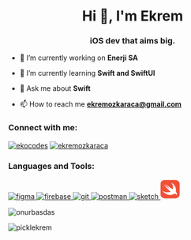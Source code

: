 <h1 align="center">Hi 👋, I'm Ekrem</h1>
<h3 align="center">iOS dev that aims big.</h3>

- 🔭 I’m currently working on **Enerji SA**

- 🌱 I’m currently learning **Swift and SwiftUI**

- 💬 Ask me about **Swift**

- 📫 How to reach me **ekremozkaraca@gmail.com**

<h3 align="left">Connect with me:</h3>
<p align="left">
<a href="https://twitter.com/ekocodes" target="blank"><img align="center" src="https://raw.githubusercontent.com/rahuldkjain/github-profile-readme-generator/master/src/images/icons/Social/twitter.svg" alt="ekocodes" height="30" width="40" /></a>
<a href="https://linkedin.com/in/ekremozkaraca" target="blank"><img align="center" src="https://raw.githubusercontent.com/rahuldkjain/github-profile-readme-generator/master/src/images/icons/Social/linked-in-alt.svg" alt="ekremozkaraca" height="30" width="40" /></a>
</p>

<h3 align="left">Languages and Tools:</h3>
<p align="left"> <a href="https://www.figma.com/" target="_blank" rel="noreferrer"> <img src="https://www.vectorlogo.zone/logos/figma/figma-icon.svg" alt="figma" width="40" height="40"/> </a> <a href="https://firebase.google.com/" target="_blank" rel="noreferrer"> <img src="https://www.vectorlogo.zone/logos/firebase/firebase-icon.svg" alt="firebase" width="40" height="40"/> </a> <a href="https://git-scm.com/" target="_blank" rel="noreferrer"> <img src="https://www.vectorlogo.zone/logos/git-scm/git-scm-icon.svg" alt="git" width="40" height="40"/> </a> <a href="https://postman.com" target="_blank" rel="noreferrer"> <img src="https://www.vectorlogo.zone/logos/getpostman/getpostman-icon.svg" alt="postman" width="40" height="40"/> </a> <a href="https://www.sketch.com/" target="_blank" rel="noreferrer"> <img src="https://www.vectorlogo.zone/logos/sketchapp/sketchapp-icon.svg" alt="sketch" width="40" height="40"/> </a> <a href="https://developer.apple.com/swift/" target="_blank" rel="noreferrer"> <img src="https://raw.githubusercontent.com/devicons/devicon/master/icons/swift/swift-original.svg" alt="swift" width="40" height="40"/> </a> </p>

<p><img align="center" src="https://github-readme-stats.vercel.app/api/top-langs?username=picklekrem&show_icons=true&locale=en&layout=compact" alt="onurbasdas" /></p>

<p align="left"> <img src="https://komarev.com/ghpvc/?username=picklekrem&label=Profile%20views&color=0e75b6&style=flat" alt="picklekrem" /> </p>










